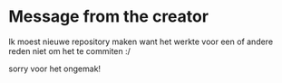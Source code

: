 # Message from the creator

Ik moest nieuwe repository maken want het werkte voor een of andere reden niet om het te commiten :/

sorry voor het ongemak!

